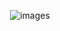 <p align='center'>
<img src='http://199fit.com/uploads/20190601/admin_demo.png' title='images' ></img>
</p>